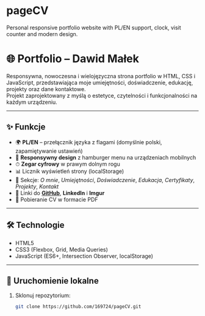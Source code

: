 # pageCV
Personal responsive portfolio website with PL/EN support, clock, visit counter and modern design.

# 🌐 Portfolio – Dawid Małek

Responsywna, nowoczesna i wielojęzyczna strona portfolio w HTML, CSS i JavaScript, przedstawiająca moje umiejętności, doświadczenie, edukację, projekty oraz dane kontaktowe.  
Projekt zaprojektowany z myślą o estetyce, czytelności i funkcjonalności na każdym urządzeniu.

---

## ✨ Funkcje
- 🌍 **PL/EN** – przełącznik języka z flagami (domyślnie polski, zapamiętywanie ustawień)
- 📱 **Responsywny design** z hamburger menu na urządzeniach mobilnych
- ⏱ **Zegar cyfrowy** w prawym dolnym rogu
- 📊 Licznik wyświetleń strony (localStorage)
- 📂 Sekcje: *O mnie*, *Umiejętności*, *Doświadczenie*, *Edukacja*, *Certyfikaty*, *Projekty*, *Kontakt*
- 🔗 Linki do **[GitHub](https://github.com/169724)**, **LinkedIn** i **Imgur**
- 📄 Pobieranie CV w formacie PDF

---

## 🛠 Technologie
- HTML5  
- CSS3 (Flexbox, Grid, Media Queries)  
- JavaScript (ES6+, Intersection Observer, localStorage)

---

## 🚀 Uruchomienie lokalne
1. Sklonuj repozytorium:
   ```bash
   git clone https://github.com/169724/pageCV.git
